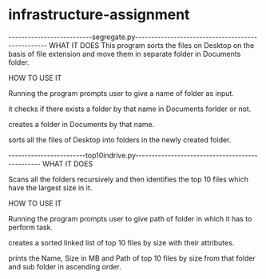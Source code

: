 # infrastructure-assignment
--------------------------segregate.py--------------------------------------------------
WHAT IT DOES
This program sorts the files on Desktop on the basis of file extension and move them in 
separate folder in Documents folder.

HOW TO USE IT

Running the program prompts user to give a name of folder as input.

it checks if there exists a folder by that name in Documents forlder or not.

creates a folder in Documents by that name.

sorts all the files of Desktop into folders in the newly created folder.

------------------------top10indrive.py------------------------------------------------
WHAT IT DOES

Scans all the folders recursively and then identifies the top 10 files which have 
the largest size in it.

HOW TO USE IT

Running the program prompts user to give path of folder in which it has to perform task.

creates a sorted linked list of top 10 files by size with their attributes.

prints the Name, Size in MB and Path 
of top 10 files by size from that folder and sub folder in ascending order.
